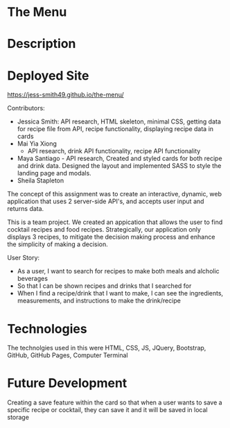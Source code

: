 # The Menu

# Description

# Deployed Site
https://jess-smith49.github.io/the-menu/

Contributors:
- Jessica Smith:
    API research, HTML skeleton, minimal CSS, getting data for recipe file from API, recipe functionality, displaying recipe data in cards
- Mai Yia Xiong
  - API research, drink API functionality, recipe API functionality
- Maya Santiago
      - API research, Created and styled cards for both recipe and drink data. Designed the layout and implemented SASS to style the         landing page and modals.
- Sheila Stapleton

The concept of this assignment was to create an interactive, dynamic, web application that uses 2 server-side API's, and accepts user input and returns data.

This is a team project. We created an appication that allows the user to find cocktail recipes and food recipes. Strategically, our application only displays 3 recipes, to mitigate the decision making process and enhance the simplicity of making a decision.

User Story:
- As a user, I want to search for recipes to make both meals and alcholic beverages
- So that I can be shown recipes and drinks that I searched for
- When I find a recipe/drink that I want to make, I can see the ingredients, measurements, and instructions to make the drink/recipe

# Technologies

The technolgies used in this were HTML, CSS, JS, JQuery, Bootstrap, GitHub, GitHub Pages, Computer Terminal

# Future Development

Creating a save feature within the card so that when a user wants to save a specific recipe or cocktail, they can save it and it will be saved in local storage
